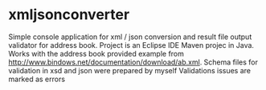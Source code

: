 # xmljsonconverter
Simple console application for xml / json conversion and result file output validator for address book.
Project is an Eclipse IDE Maven projec in Java.
Works with the address book provided example from http://www.bindows.net/documentation/download/ab.xml.
Schema files for validation in xsd and json were prepared by myself
Validations issues are marked as errors
